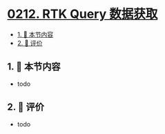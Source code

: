 # [0212. RTK Query 数据获取](https://github.com/tnotesjs/TNotes.react/tree/main/notes/0212.%20RTK%20Query%20%E6%95%B0%E6%8D%AE%E8%8E%B7%E5%8F%96)

<!-- region:toc -->

- [1. 🎯 本节内容](#1--本节内容)
- [2. 🫧 评价](#2--评价)

<!-- endregion:toc -->

## 1. 🎯 本节内容

- todo

## 2. 🫧 评价

- todo
